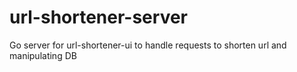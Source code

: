 # url-shortener-server

Go server for url-shortener-ui to handle requests to shorten url and manipulating DB
